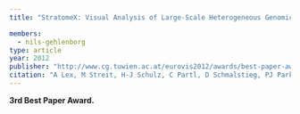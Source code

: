 ```yaml
---
title: "StratomeX: Visual Analysis of Large-Scale Heterogeneous Genomics Data for Cancer Subtype Characterization"

members:
  - nils-gehlenborg
type: article
year: 2012
publisher: "http://www.cg.tuwien.ac.at/eurovis2012/awards/best-paper-award/"
citation: "A Lex, M Streit, H-J Schulz, C Partl, D Schmalstieg, PJ Park, N Gehlenborg, “StratomeX: Visual Analysis of Large-Scale Heterogeneous Genomics Data for Cancer Subtype Characterization“, *Computer Graphics Forum* **31**:1175-1184 (2012). Proceedings of EuroVis Conference 2012"
---
```

**3rd Best Paper Award.**
